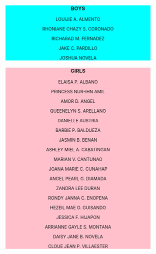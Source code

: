 


<html lang="en">
<head>
    <meta charset="UTF-8">
    <meta name="viewport" content="width=device-width, initial-scale=1.0">
    <title></title>
<style>
    .boys{
        background-color: aqua;
        margin: 20px;
        border: 20px;
        text-align: center;
    }
    .girls{
        background-color: pink;
        margin: 20px;
        border: 20px;
        text-align: center;
    }
</style>
</head>
<body>
    <div class="boys">
 <h3>BOYS</h3>
 <p>LOUIJIE A. ALMENTO</p>
 <p>RHONIANE CHAZY S. CORONADO</p>
 <p>RICHARAD M. FERNADEZ</p>
 <p>JAKE C. PARDILLO</p>
 <p>JOSHUA NOVELA</p>
</div>
    <div class="girls">
   <h3>GIRLS</h3>
   <p>ELAISA P. ALBANO</p>
   <p>PRINCESS NUR-IHN AMIL</p>
  <p>AMOR D. ANGEL</p>
  <p>QUEENELYN S. ARELLANO</p>
 <p>DANIELLE AUSTRIA</p>
 <p>BARBIE P. BALDUEZA</p>
 <p>JASMIN B. BENAN</p>
 <p>ASHLEY MIEL A. CABATINGAN</p>
 <p>MARIAN V. CANTUNAO</p>
 <p>JOANA MARIE C. CUNAHAP</p>
 <p>ANGEL PEARL G. DIAMADA</p>
 <p>ZANDRA LEE DURAN</p>
 <p>RONDY JANNA C. ENOPENA</p>
 <p>HEZEIL MAE O. GUISANDO</p>
 <p>JESSICA F. HIJAPON</p>
 <p>ARRIANNE GAYLE S. MONTANA</p>
 <p>DAISY JANE B. NOVELA</p>
 <p>CLOUE JEAN P. VILLAESTER</p>
 </div>


</body>
</html>
